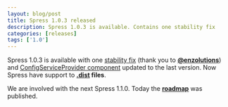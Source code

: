 ```yaml
---
layout: blog/post
title: Spress 1.0.3 released
description: Spress 1.0.3 is available. Contains one stability fix
categories: [releases]
tags: ['1.0']
---
```

Spress 1.0.3 is available with one [stability fix](https://github.com/yosymfony/Spress/issues/7) 
(thank you to **[@enzolutions](http://twitter.com/enzolutions)**) and 
[ConfigServiceProvider component](https://github.com/yosymfony/ConfigServiceProvider) updated to the
last version. Now Spress have support to 
**[.dist](http://stackoverflow.com/questions/16843080/what-does-dist-used-as-an-extension-of-some-source-code-file-means) files**.

We are involved with the next Spress 1.1.0. Today the **[roadmap](https://github.com/yosymfony/Spress/issues/8)** was published.